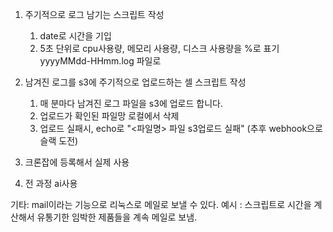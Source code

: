 1. 주기적으로 로그 남기는 스크립트 작성
	1) date로 시간을 기입
	2) 5초 단위로 cpu사용량, 메모리 사용량, 디스크 사용량을 %로 표기
	yyyyMMdd-HHmm.log 파일로
2. 남겨진 로그를 s3에 주기적으로 업로드하는 셀 스크립트 작성
	1) 매 분마다 남겨진 로그 파일을 s3에 업로드 합니다.
	2) 업로드가 확인된 파일망 로컬에서 삭제
	3) 업로드 실패시, echo로 "<파일명> 파일 s3업로드 실패" (추후 webhook으로 슬랙 도전)
3. 크론잡에 등록해서 실제 사용

4. 전 과정 ai사용

기타: mail이라는 기능으로 리눅스로 메일로 보낼 수 있다. 
예시 : 스크립트로 시간을 계산해서 유통기한 임박한 제품들을 계속 메일로 보냄.